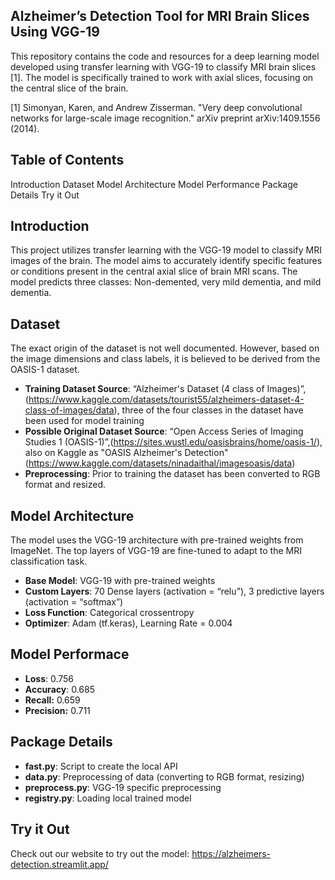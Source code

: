 ## Alzheimer’s Detection Tool for MRI Brain Slices Using VGG-19

This repository contains the code and resources for a deep learning model developed using transfer learning with VGG-19 to classify MRI brain slices [1]. The model is specifically trained to work with axial slices, focusing on the central slice of the brain.

[1] Simonyan, Karen, and Andrew Zisserman. "Very deep convolutional networks for large-scale image recognition." arXiv preprint arXiv:1409.1556 (2014).

## Table of Contents

Introduction
Dataset
Model Architecture
Model Performance
Package Details
Try it Out

## Introduction

This project utilizes transfer learning with the VGG-19 model to classify MRI images of the brain. The model aims to accurately identify specific features or conditions present in the central axial slice of brain MRI scans. The model predicts three classes: Non-demented, very mild dementia, and mild dementia.

## Dataset

The exact origin of the dataset is not well documented. However, based on the image dimensions and class labels, it is believed to be derived from the OASIS-1 dataset.

- **Training Dataset Source**: “Alzheimer's Dataset (4 class of Images)”, (https://www.kaggle.com/datasets/tourist55/alzheimers-dataset-4-class-of-images/data), three of the four classes in the dataset have been used for model training
- **Possible Original Dataset Source**: “Open Access Series of Imaging Studies 1 (OASIS-1)”,(https://sites.wustl.edu/oasisbrains/home/oasis-1/), also on Kaggle as "OASIS Alzheimer's Detection" (https://www.kaggle.com/datasets/ninadaithal/imagesoasis/data)
- **Preprocessing**: Prior to training the dataset has been converted to RGB format and resized.

## Model Architecture

The model uses the VGG-19 architecture with pre-trained weights from ImageNet. The top layers of VGG-19 are fine-tuned to adapt to the MRI classification task.

- **Base Model**: VGG-19 with pre-trained weights
- **Custom Layers**: 70 Dense layers (activation = “relu”), 3 predictive layers (activation = “softmax”)
- **Loss Function**: Categorical crossentropy
- **Optimizer**: Adam (tf.keras), Learning Rate = 0.004

## Model Performace

- **Loss**: 0.756
- **Accuracy**: 0.685
- **Recall:** 0.659
- **Precision:** 0.711

## Package Details

- **fast.py**: Script to create the local API
- **data.py**: Preprocessing of data (converting to RGB format, resizing)
- **preprocess.py**: VGG-19 specific preprocessing
- **registry.py**: Loading local trained model

## Try it Out

Check out our website to try out the model: https://alzheimers-detection.streamlit.app/
